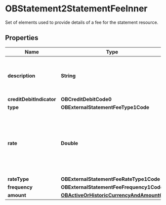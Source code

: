 

# OBStatement2StatementFeeInner

Set of elements used to provide details of a fee for the statement resource.

## Properties

| Name | Type | Description | Notes |
|------------ | ------------- | ------------- | -------------|
|**description** | **String** | Description that may be available for the statement fee. |  [optional] |
|**creditDebitIndicator** | **OBCreditDebitCode0** |  |  |
|**type** | **OBExternalStatementFeeType1Code** |  |  |
|**rate** | **Double** | Rate charged for Statement Fee (where it is charged in terms of a rate rather than an amount) |  [optional] |
|**rateType** | **OBExternalStatementFeeRateType1Code** |  |  [optional] |
|**frequency** | **OBExternalStatementFeeFrequency1Code** |  |  [optional] |
|**amount** | [**OBActiveOrHistoricCurrencyAndAmount6**](OBActiveOrHistoricCurrencyAndAmount6.md) |  |  |



